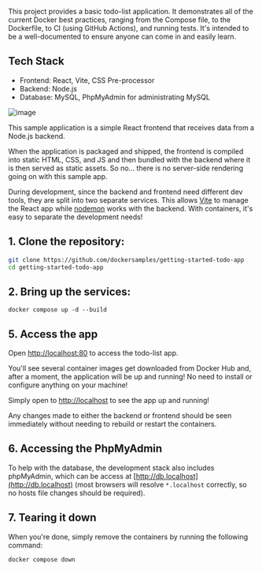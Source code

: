 This project provides a basic todo-list application. It demonstrates all of
the current Docker best practices, ranging from the Compose file, to the
Dockerfile, to CI (using GitHub Actions), and running tests. It's intended to 
be a well-documented to ensure anyone can come in and easily learn.

## Tech Stack

- Frontend: React, Vite, CSS Pre-processor
- Backend: Node.js
- Database: MySQL, PhpMyAdmin for administrating MySQL

![image](https://github.com/docker/getting-started-todo-app/assets/313480/c128b8e4-366f-4b6f-ad73-08e6652b7c4d)


This sample application is a simple React frontend that receives data from a
Node.js backend. 

When the application is packaged and shipped, the frontend is compiled into
static HTML, CSS, and JS and then bundled with the backend where it is then
served as static assets. So no... there is no server-side rendering going on
with this sample app.

During development, since the backend and frontend need different dev tools, 
they are split into two separate services. This allows [Vite](https://vitejs.dev/) 
to manage the React app while [nodemon](https://nodemon.io/) works with the 
backend. With containers, it's easy to separate the development needs!



## 1. Clone the repository:




```sh
git clone https://github.com/dockersamples/getting-started-todo-app
cd getting-started-todo-app
```



## 2. Bring up the services:

```
docker compose up -d --build
```

## 5. Access the app

Open [http://localhost:80](http://localhost:80) to access the todo-list app.



You'll see several container images get downloaded from Docker Hub and, after a
moment, the application will be up and running! No need to install or configure
anything on your machine!

Simply open to [http://localhost](http://localhost) to see the app up and running!

Any changes made to either the backend or frontend should be seen immediately
without needing to rebuild or restart the containers.

## 6. Accessing the PhpMyAdmin

To help with the database, the development stack also includes phpMyAdmin, which
can be access at [http://db.localhost](http://db.localhost) (most browsers will 
resolve `*.localhost` correctly, so no hosts file changes should be required).

## 7. Tearing it down

When you're done, simply remove the containers by running the following command:

```
docker compose down
```



